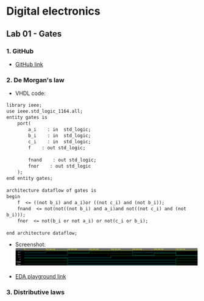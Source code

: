 # Digital electronics
## Lab 01 - Gates 
### 1. GitHub
- [GitHub link](https://github.com/rubinektomas/Digital-electronics-1)

### 2. De Morgan's law
- VHDL code:
```
library ieee;               
use ieee.std_logic_1164.all;
entity gates is
    port(
        a_i    : in  std_logic;         
        b_i    : in  std_logic;        
        c_i	   : in  std_logic;
        f    : out std_logic;         
        
        fnand    : out std_logic; 
        fnor    : out std_logic
    );
end entity gates;

architecture dataflow of gates is
begin
    f  <= ((not b_i) and a_i)or ((not c_i) and (not b_i));
    fnand  <= not(not((not b_i) and a_i)and not((not c_i) and (not b_i)));
    fnor  <= not(b_i or not a_i) or not(c_i or b_i);
    
end architecture dataflow;
```
- Screenshot:
![alt text](https://github.com/rubinektomas/Digital-electronics-1/blob/main/Labs/01-gates/demorgan2.PNG "De Morgan's law")

- [EDA playground link](https://www.edaplayground.com/x/aN_a)

### 3. Distributive laws

